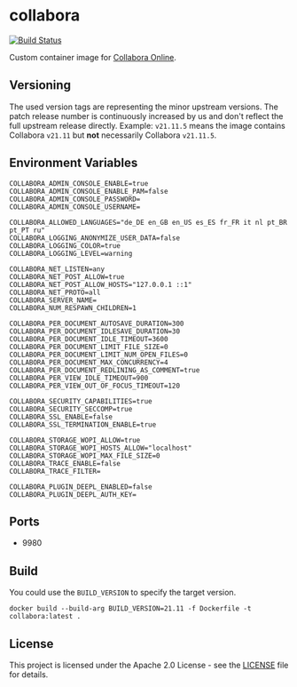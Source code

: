 # collabora

[![Build Status](https://drone.owncloud.com/api/badges/owncloud-ops/collabora/status.svg)](https://drone.owncloud.com/owncloud-ops/collabora)

Custom container image for [Collabora Online](https://www.collaboraoffice.com/de/collabora-online/).

## Versioning

The used version tags are representing the minor upstream versions. The patch release number is continuously increased by us and don't reflect the full upstream release directly. Example: `v21.11.5` means the image contains Collabora `v21.11` but **not** necessarily Collabora `v21.11.5`.

## Environment Variables

```Shell
COLLABORA_ADMIN_CONSOLE_ENABLE=true
COLLABORA_ADMIN_CONSOLE_ENABLE_PAM=false
COLLABORA_ADMIN_CONSOLE_PASSWORD=
COLLABORA_ADMIN_CONSOLE_USERNAME=

COLLABORA_ALLOWED_LANGUAGES="de_DE en_GB en_US es_ES fr_FR it nl pt_BR pt_PT ru"
COLLABORA_LOGGING_ANONYMIZE_USER_DATA=false
COLLABORA_LOGGING_COLOR=true
COLLABORA_LOGGING_LEVEL=warning

COLLABORA_NET_LISTEN=any
COLLABORA_NET_POST_ALLOW=true
COLLABORA_NET_POST_ALLOW_HOSTS="127.0.0.1 ::1"
COLLABORA_NET_PROTO=all
COLLABORA_SERVER_NAME=
COLLABORA_NUM_RESPAWN_CHILDREN=1

COLLABORA_PER_DOCUMENT_AUTOSAVE_DURATION=300
COLLABORA_PER_DOCUMENT_IDLESAVE_DURATION=30
COLLABORA_PER_DOCUMENT_IDLE_TIMEOUT=3600
COLLABORA_PER_DOCUMENT_LIMIT_FILE_SIZE=0
COLLABORA_PER_DOCUMENT_LIMIT_NUM_OPEN_FILES=0
COLLABORA_PER_DOCUMENT_MAX_CONCURRENCY=4
COLLABORA_PER_DOCUMENT_REDLINING_AS_COMMENT=true
COLLABORA_PER_VIEW_IDLE_TIMEOUT=900
COLLABORA_PER_VIEW_OUT_OF_FOCUS_TIMEOUT=120

COLLABORA_SECURITY_CAPABILITIES=true
COLLABORA_SECURITY_SECCOMP=true
COLLABORA_SSL_ENABLE=false
COLLABORA_SSL_TERMINATION_ENABLE=true

COLLABORA_STORAGE_WOPI_ALLOW=true
COLLABORA_STORAGE_WOPI_HOSTS_ALLOW="localhost"
COLLABORA_STORAGE_WOPI_MAX_FILE_SIZE=0
COLLABORA_TRACE_ENABLE=false
COLLABORA_TRACE_FILTER=

COLLABORA_PLUGIN_DEEPL_ENABLED=false
COLLABORA_PLUGIN_DEEPL_AUTH_KEY=
```

## Ports

- 9980

## Build

You could use the `BUILD_VERSION` to specify the target version.

```Shell
docker build --build-arg BUILD_VERSION=21.11 -f Dockerfile -t collabora:latest .
```

## License

This project is licensed under the Apache 2.0 License - see the [LICENSE](https://github.com/owncloud-ops/collabora/blob/main/LICENSE) file for details.
